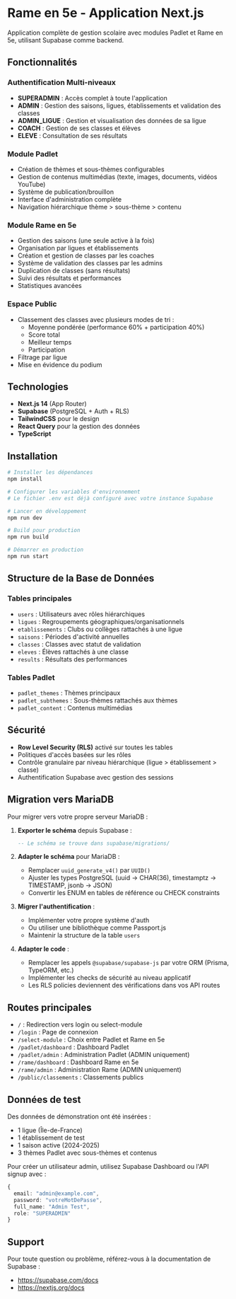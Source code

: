 # Rame en 5e - Application Next.js

Application complète de gestion scolaire avec modules Padlet et Rame en 5e, utilisant Supabase comme backend.

## Fonctionnalités

### Authentification Multi-niveaux
- **SUPERADMIN** : Accès complet à toute l'application
- **ADMIN** : Gestion des saisons, ligues, établissements et validation des classes
- **ADMIN_LIGUE** : Gestion et visualisation des données de sa ligue
- **COACH** : Gestion de ses classes et élèves
- **ELEVE** : Consultation de ses résultats

### Module Padlet
- Création de thèmes et sous-thèmes configurables
- Gestion de contenus multimédias (texte, images, documents, vidéos YouTube)
- Système de publication/brouillon
- Interface d'administration complète
- Navigation hiérarchique thème > sous-thème > contenu

### Module Rame en 5e
- Gestion des saisons (une seule active à la fois)
- Organisation par ligues et établissements
- Création et gestion de classes par les coaches
- Système de validation des classes par les admins
- Duplication de classes (sans résultats)
- Suivi des résultats et performances
- Statistiques avancées

### Espace Public
- Classement des classes avec plusieurs modes de tri :
  - Moyenne pondérée (performance 60% + participation 40%)
  - Score total
  - Meilleur temps
  - Participation
- Filtrage par ligue
- Mise en évidence du podium

## Technologies

- **Next.js 14** (App Router)
- **Supabase** (PostgreSQL + Auth + RLS)
- **TailwindCSS** pour le design
- **React Query** pour la gestion des données
- **TypeScript**

## Installation

```bash
# Installer les dépendances
npm install

# Configurer les variables d'environnement
# Le fichier .env est déjà configuré avec votre instance Supabase

# Lancer en développement
npm run dev

# Build pour production
npm run build

# Démarrer en production
npm run start
```

## Structure de la Base de Données

### Tables principales
- `users` : Utilisateurs avec rôles hiérarchiques
- `ligues` : Regroupements géographiques/organisationnels
- `etablissements` : Clubs ou collèges rattachés à une ligue
- `saisons` : Périodes d'activité annuelles
- `classes` : Classes avec statut de validation
- `eleves` : Élèves rattachés à une classe
- `results` : Résultats des performances

### Tables Padlet
- `padlet_themes` : Thèmes principaux
- `padlet_subthemes` : Sous-thèmes rattachés aux thèmes
- `padlet_content` : Contenus multimédias

## Sécurité

- **Row Level Security (RLS)** activé sur toutes les tables
- Politiques d'accès basées sur les rôles
- Contrôle granulaire par niveau hiérarchique (ligue > établissement > classe)
- Authentification Supabase avec gestion des sessions

## Migration vers MariaDB

Pour migrer vers votre propre serveur MariaDB :

1. **Exporter le schéma** depuis Supabase :
   ```sql
   -- Le schéma se trouve dans supabase/migrations/
   ```

2. **Adapter le schéma** pour MariaDB :
   - Remplacer `uuid_generate_v4()` par `UUID()`
   - Ajuster les types PostgreSQL (uuid → CHAR(36), timestamptz → TIMESTAMP, jsonb → JSON)
   - Convertir les ENUM en tables de référence ou CHECK constraints

3. **Migrer l'authentification** :
   - Implémenter votre propre système d'auth
   - Ou utiliser une bibliothèque comme Passport.js
   - Maintenir la structure de la table `users`

4. **Adapter le code** :
   - Remplacer les appels `@supabase/supabase-js` par votre ORM (Prisma, TypeORM, etc.)
   - Implémenter les checks de sécurité au niveau applicatif
   - Les RLS policies deviennent des vérifications dans vos API routes

## Routes principales

- `/` : Redirection vers login ou select-module
- `/login` : Page de connexion
- `/select-module` : Choix entre Padlet et Rame en 5e
- `/padlet/dashboard` : Dashboard Padlet
- `/padlet/admin` : Administration Padlet (ADMIN uniquement)
- `/rame/dashboard` : Dashboard Rame en 5e
- `/rame/admin` : Administration Rame (ADMIN uniquement)
- `/public/classements` : Classements publics

## Données de test

Des données de démonstration ont été insérées :
- 1 ligue (Île-de-France)
- 1 établissement de test
- 1 saison active (2024-2025)
- 3 thèmes Padlet avec sous-thèmes et contenus

Pour créer un utilisateur admin, utilisez Supabase Dashboard ou l'API signup avec :
```typescript
{
  email: "admin@example.com",
  password: "votreMotDePasse",
  full_name: "Admin Test",
  role: "SUPERADMIN"
}
```

## Support

Pour toute question ou problème, référez-vous à la documentation de Supabase :
- https://supabase.com/docs
- https://nextjs.org/docs
